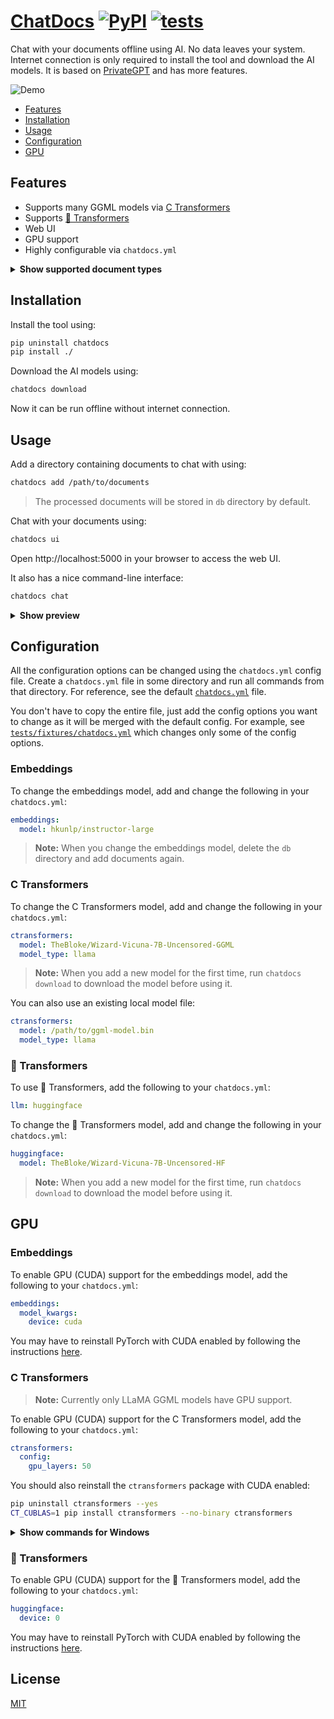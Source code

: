 # [ChatDocs](https://github.com/marella/chatdocs) [![PyPI](https://img.shields.io/pypi/v/chatdocs)](https://pypi.org/project/chatdocs/) [![tests](https://github.com/marella/chatdocs/actions/workflows/tests.yml/badge.svg)](https://github.com/marella/chatdocs/actions/workflows/tests.yml)

Chat with your documents offline using AI. No data leaves your system. Internet connection is only required to install the tool and download the AI models. It is based on [PrivateGPT](https://github.com/imartinez/privateGPT) and has more features.

![Demo](https://github.com/marella/chatdocs/raw/main/docs/demo.png)

- [Features](#features)
- [Installation](#installation)
- [Usage](#usage)
- [Configuration](#configuration)
- [GPU](#gpu)

## Features

- Supports many GGML models via [C Transformers](https://github.com/marella/ctransformers)
- Supports [🤗 Transformers](https://github.com/huggingface/transformers)
- Web UI
- GPU support
- Highly configurable via `chatdocs.yml`

<details>
<summary><strong>Show supported document types</strong></summary><br>

| Extension       | Format                         |
| :-------------- | :----------------------------- |
| `.csv`          | CSV                            |
| `.docx`, `.doc` | Word Document                  |
| `.enex`         | EverNote                       |
| `.eml`          | Email                          |
| `.epub`         | EPub                           |
| `.html`         | HTML                           |
| `.md`           | Markdown                       |
| `.msg`          | Outlook Message                |
| `.odt`          | Open Document Text             |
| `.pdf`          | Portable Document Format (PDF) |
| `.pptx`, `.ppt` | PowerPoint Document            |
| `.txt`          | Text file (UTF-8)              |

</details>

## Installation

Install the tool using:

```sh
pip uninstall chatdocs  
pip install ./
```

Download the AI models using:

```sh
chatdocs download
```

Now it can be run offline without internet connection.

## Usage

Add a directory containing documents to chat with using:

```sh
chatdocs add /path/to/documents
```

> The processed documents will be stored in `db` directory by default.

Chat with your documents using:

```sh
chatdocs ui
```

Open http://localhost:5000 in your browser to access the web UI.

It also has a nice command-line interface:

```sh
chatdocs chat
```

<details>
<summary><strong>Show preview</strong></summary><br>

![Demo](https://github.com/marella/chatdocs/raw/main/docs/cli.png)

</details>

## Configuration

All the configuration options can be changed using the `chatdocs.yml` config file. Create a `chatdocs.yml` file in some directory and run all commands from that directory. For reference, see the default [`chatdocs.yml`](https://github.com/marella/chatdocs/blob/main/chatdocs/data/chatdocs.yml) file.

You don't have to copy the entire file, just add the config options you want to change as it will be merged with the default config. For example, see [`tests/fixtures/chatdocs.yml`](https://github.com/marella/chatdocs/blob/main/tests/fixtures/chatdocs.yml) which changes only some of the config options.

### Embeddings

To change the embeddings model, add and change the following in your `chatdocs.yml`:

```yml
embeddings:
  model: hkunlp/instructor-large
```

> **Note:** When you change the embeddings model, delete the `db` directory and add documents again.

### C Transformers

To change the C Transformers model, add and change the following in your `chatdocs.yml`:

```yml
ctransformers:
  model: TheBloke/Wizard-Vicuna-7B-Uncensored-GGML
  model_type: llama
```

> **Note:** When you add a new model for the first time, run `chatdocs download` to download the model before using it.

You can also use an existing local model file:

```yml
ctransformers:
  model: /path/to/ggml-model.bin
  model_type: llama
```

### 🤗 Transformers

To use 🤗 Transformers, add the following to your `chatdocs.yml`:

```yml
llm: huggingface
```

To change the 🤗 Transformers model, add and change the following in your `chatdocs.yml`:

```yml
huggingface:
  model: TheBloke/Wizard-Vicuna-7B-Uncensored-HF
```

> **Note:** When you add a new model for the first time, run `chatdocs download` to download the model before using it.

## GPU

### Embeddings

To enable GPU (CUDA) support for the embeddings model, add the following to your `chatdocs.yml`:

```yml
embeddings:
  model_kwargs:
    device: cuda
```

You may have to reinstall PyTorch with CUDA enabled by following the instructions [here](https://pytorch.org/get-started/locally/).

### C Transformers

> **Note:** Currently only LLaMA GGML models have GPU support.

To enable GPU (CUDA) support for the C Transformers model, add the following to your `chatdocs.yml`:

```yml
ctransformers:
  config:
    gpu_layers: 50
```

You should also reinstall the `ctransformers` package with CUDA enabled:

```sh
pip uninstall ctransformers --yes
CT_CUBLAS=1 pip install ctransformers --no-binary ctransformers
```

<details>
<summary><strong>Show commands for Windows</strong></summary><br>

On Windows PowerShell run:

```sh
$env:CT_CUBLAS=1
pip uninstall ctransformers --yes
pip install ctransformers --no-binary ctransformers
```

On Windows Command Prompt run:

```sh
set CT_CUBLAS=1
pip uninstall ctransformers --yes
pip install ctransformers --no-binary ctransformers
```

</details>

### 🤗 Transformers

To enable GPU (CUDA) support for the 🤗 Transformers model, add the following to your `chatdocs.yml`:

```yml
huggingface:
  device: 0
```

You may have to reinstall PyTorch with CUDA enabled by following the instructions [here](https://pytorch.org/get-started/locally/).

## License

[MIT](https://github.com/marella/chatdocs/blob/main/LICENSE)
